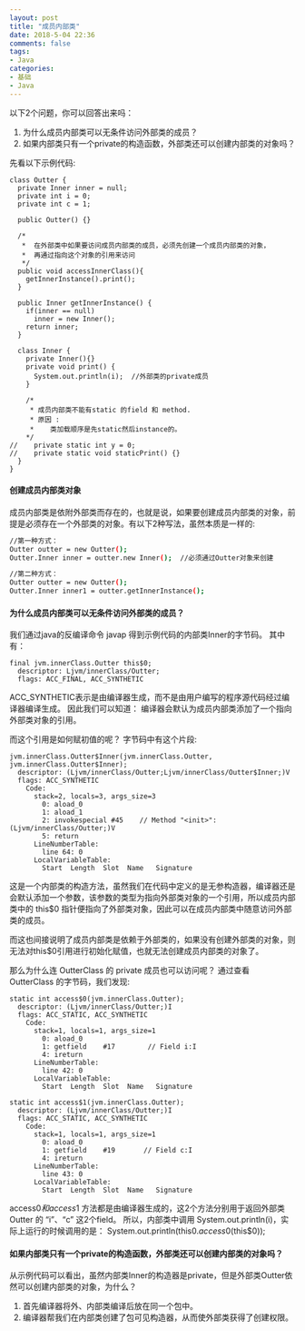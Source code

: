 ```yaml
---
layout: post
title: "成员内部类"
date: 2018-5-04 22:36
comments: false
tags: 
- Java
categories:	
- 基础
- Java
---
```


以下2个问题，你可以回答出来吗：
1. 为什么成员内部类可以无条件访问外部类的成员？
2. 如果内部类只有一个private的构造函数，外部类还可以创建内部类的对象吗？

<!--more-->

先看以下示例代码:

```
class Outter {
  private Inner inner = null;
  private int i = 0;
  private int c = 1;
  
  public Outter() {}
  
  /*
   *  在外部类中如果要访问成员内部类的成员，必须先创建一个成员内部类的对象，
   *  再通过指向这个对象的引用来访问
   */
  public void accessInnerClass(){
    getInnerInstance().print();
  }
  
  public Inner getInnerInstance() {
    if(inner == null)
      inner = new Inner();
    return inner;
  }
  
  class Inner {
    private Inner(){}
    private void print() {
      System.out.println(i);  //外部类的private成员
    }
    
    /*
     * 成员内部类不能有static 的field 和 method.
     * 原因 :
     *    类加载顺序是先static然后instance的。
    */
//    private static int y = 0;
//    private static void staticPrint() {}
  }
}
```

#### 创建成员内部类对象
成员内部类是依附外部类而存在的，也就是说，如果要创建成员内部类的对象，前提是必须存在一个外部类的对象。有以下2种写法，虽然本质是一样的:

```bash
//第一种方式：
Outter outter = new Outter();
Outter.Inner inner = outter.new Inner();  //必须通过Outter对象来创建

//第二种方式：
Outter outter = new Outter();
Outter.Inner inner1 = outter.getInnerInstance();
```

#### 为什么成员内部类可以无条件访问外部类的成员？
我们通过java的反编译命令 javap 得到示例代码的内部类Inner的字节码。
其中有：
```
final jvm.innerClass.Outter this$0;
  descriptor: Ljvm/innerClass/Outter;
  flags: ACC_FINAL, ACC_SYNTHETIC
```
ACC_SYNTHETIC表示是由编译器生成，而不是由用户编写的程序源代码经过编译器编译生成。
因此我们可以知道：
编译器会默认为成员内部类添加了一个指向外部类对象的引用。

而这个引用是如何赋初值的呢？
字节码中有这个片段:
```
jvm.innerClass.Outter$Inner(jvm.innerClass.Outter, jvm.innerClass.Outter$Inner);
  descriptor: (Ljvm/innerClass/Outter;Ljvm/innerClass/Outter$Inner;)V
  flags: ACC_SYNTHETIC
    Code:
      stack=2, locals=3, args_size=3
        0: aload_0
        1: aload_1
        2: invokespecial #45    // Method "<init>":(Ljvm/innerClass/Outter;)V
        5: return
      LineNumberTable:
        line 64: 0
      LocalVariableTable:
        Start  Length  Slot  Name   Signature
```

这是一个内部类的构造方法，虽然我们在代码中定义的是无参构造器，编译器还是会默认添加一个参数，该参数的类型为指向外部类对象的一个引用，所以成员内部类中的 this$0 指针便指向了外部类对象，因此可以在成员内部类中随意访问外部类的成员。

而这也间接说明了成员内部类是依赖于外部类的，如果没有创建外部类的对象，则无法对this$0引用进行初始化赋值，也就无法创建成员内部类的对象了。


那么为什么连 OutterClass 的 private 成员也可以访问呢？
通过查看 OutterClass 的字节码，我们发现:

```
static int access$0(jvm.innerClass.Outter);
  descriptor: (Ljvm/innerClass/Outter;)I
  flags: ACC_STATIC, ACC_SYNTHETIC
    Code:
      stack=1, locals=1, args_size=1
        0: aload_0
        1: getfield    #17        // Field i:I
        4: ireturn
      LineNumberTable:
        line 42: 0
      LocalVariableTable:
        Start  Length  Slot  Name   Signature
        
static int access$1(jvm.innerClass.Outter);
  descriptor: (Ljvm/innerClass/Outter;)I
  flags: ACC_STATIC, ACC_SYNTHETIC
    Code:
      stack=1, locals=1, args_size=1
        0: aload_0
        1: getfield    #19       // Field c:I
        4: ireturn
      LineNumberTable:
        line 43: 0
      LocalVariableTable:
        Start  Length  Slot  Name   Signature        
```

access$0 和access$1 方法都是由编译器生成的，这2个方法分别用于返回外部类 Outter 的 “i”、“c” 这2个field。
所以，内部类中调用 System.out.println(i)，实际上运行的时候调用的是：
System.out.println(this$0.access$0(this$0));


#### 如果内部类只有一个private的构造函数，外部类还可以创建内部类的对象吗？
从示例代码可以看出，虽然内部类Inner的构造器是private，但是外部类Outter依然可以创建内部类的对象，为什么？
1. 首先编译器将外、内部类编译后放在同一个包中。
2. 编译器帮我们在内部类创建了包可见构造器，从而使外部类获得了创建权限。
